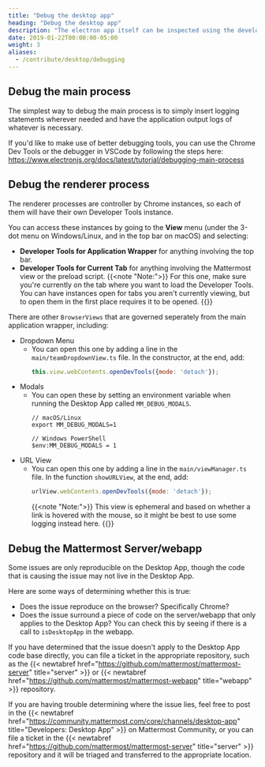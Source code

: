 ```yaml
---
title: "Debug the desktop app"
heading: "Debug the desktop app"
description: "The electron app itself can be inspected using the developer tools, available from the View menu of Safari."
date: 2019-01-22T00:00:00-05:00
weight: 3
aliases:
  - /contribute/desktop/debugging
---
```


## Debug the main process

The simplest way to debug the main process is to simply insert logging statements wherever needed and have the application output logs of whatever is necessary.

If you'd like to make use of better debugging tools, you can use the Chrome Dev Tools or the debugger in VSCode by following the steps here: https://www.electronjs.org/docs/latest/tutorial/debugging-main-process

## Debug the renderer process

The renderer processes are controller by Chrome instances, so each of them will have their own Developer Tools instance.

You can access these instances by going to the **View** menu (under the 3-dot menu on Windows/Linux, and in the top bar on macOS) and selecting:
- **Developer Tools for Application Wrapper** for anything involving the top bar.
- **Developer Tools for Current Tab** for anything involving the Mattermost view or the preload script.
    {{<note "Note:">}} For this one, make sure you're currently on the tab where you want to load the Developer Tools. You can have instances open for tabs you aren't currently viewing, but to open them in the first place requires it to be opened.
    {{</note>}}

There are other `BrowserViews` that are governed seperately from the main application wrapper, including:
- Dropdown Menu
    - You can open this one by adding a line in the `main/teamDropdownView.ts` file. In the constructor, at the end, add:
        ```js
        this.view.webContents.openDevTools({mode: 'detach'});
        ```
- Modals
    - You can open these by setting an environment variable when running the Desktop App called `MM_DEBUG_MODALS`.
        ```
        // macOS/Linux
        export MM_DEBUG_MODALS=1

        // Windows PowerShell
        $env:MM_DEBUG_MODALS = 1
        ```
- URL View
    - You can open this one by adding a line in the `main/viewManager.ts` file. In the function `showURLView`, at the end, add:
        ```js
        urlView.webContents.openDevTools({mode: 'detach'});
        ```
        {{<note "Note:">}} This view is ephemeral and based on whether a link is hovered with the mouse, so it might be best to use some logging instead here.
        {{</note>}}

## Debug the Mattermost Server/webapp

Some issues are only reproducible on the Desktop App, though the code that is causing the issue may not live in the Desktop App.

Here are some ways of determining whether this is true:
- Does the issue reproduce on the browser? Specifically Chrome?
- Does the issue surround a piece of code on the server/webapp that only applies to the Desktop App? You can check this by seeing if there is a call to `isDesktopApp` in the webapp.

If you have determined that the issue doesn't apply to the Desktop App code base directly, you can file a ticket in the appropriate repository, such as the {{< newtabref href="https://github.com/mattermost/mattermost-server" title="server" >}} or {{< newtabref href="https://github.com/mattermost/mattermost-webapp" title="webapp" >}} repository.

If you are having trouble determining where the issue lies, feel free to post in the {{< newtabref href="https://community.mattermost.com/core/channels/desktop-app" title="Developers: Desktop App" >}} on Mattermost Community, or you can file a ticket in the {{< newtabref href="https://github.com/mattermost/mattermost-server" title="server" >}} repository and it will be triaged and transferred to the appropriate location.

